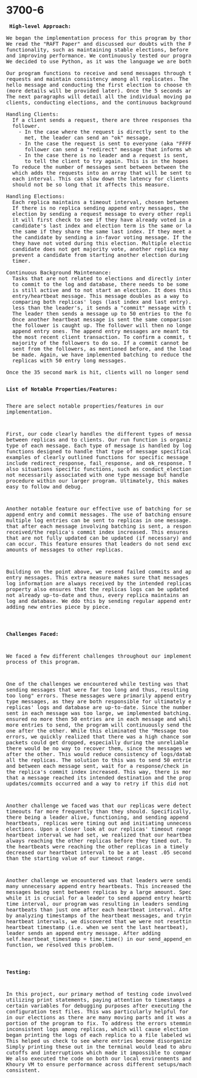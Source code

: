 # 3700-6

<pre><b> High-level Approach: </b>

We began the implementation process for this program by thoroughly understanding the RAFT Protocol.
We read the "RAFT Paper" and discussed our doubts with the Professor and TAs. Then, we implemented basic
functionality, such as maintaining stable elections, before moving on to implementing maintaining logs,
and improving performance. We continuously tested our program during the entire implementation process. 
We decided to use Python, as it was the language we are both most familiar and comfortable with.

Our program functions to receive and send messages through the port to fulfill client get and put
requests and maintain consistency among all replicates. The program starts with all replicas sending a 
hello message and conducting the first election to choose the first leader within a 5 second timespan 
(more details will be provided later). Once the 5 seconds are up, clients start sending them requests. 
The next paragraphs will detail all the individual moving parts of the program, including handling 
clients, conducting elections, and the continuous background maintenance.

Handling Clients:
  If a client sends a request, there are three responses that can be given from a leader or a 
  follower.
    - In the case where the request is directly sent to the active leader, once a commit quorum is 
      met, the leader can send an "ok" message.
    - In the case the request is sent to everyone (aka "FFFF") and there is an active leader, a 
      follower can send a "redirect" message that informs who the current leader is.
    - In the case there is no leader and a request is sent, a "fail" message will be sent by a replica
      to tell the client to try again. This is in the hopes that a new leader will be elected to respond. 
  To reduce the number of messages sent between between the leader and replicas, we implemented batching 
  which adds the requests into an array that will be sent to all followers to update a "batch" of entries 
  each interval. This can slow down the latency for clients if messages are dropped. However, the delay 
  should not be so long that it affects this measure.

Handling Elections:
  Each replica maintains a timeout interval, chosen between 0.2 and 0.6 seconds, at random.
  If there is no replica sending append entry messages, the replica that times out first will start an
  election by sending a request message to every other replica. If a replica receives a request message
  it will first check to see if they have already voted in a given term. Then they check if the 
  candidate's last index and election term is the same or larger than its own and if the last entry is 
  the same if they share the same last index. If they meet all requirements, the follower will vote for 
  the candidate by sending a in-favor voting message. If the follower does not vote for the candidate, 
  they have not voted during this election. Multiple elections can happen at the same time. So, if the 
  candidate does not get majority vote, another replica may be chosen via the same requirements. To 
  prevent a candidate from starting another election during the same term, they reset their timeout 
  timer. 

Continuous Background Maintenance:
  Tasks that are not related to elections and directly interacting with clients. While there are no new entries
  to commit to the log and database, there needs to be some way for the leader to tell the followers it
  is still active and to not start an election. It does this in the form of an empty append 
  entry/heartbeat message. This message doubles as a way to keep follower's logs updated by continuously 
  comparing both replicas' logs (last index and last entry). If the follower's values are not equal or 
  less than the leader's, it sends a "commit" message with the quorum field being false to the leader. 
  The leader then sends a message up to 50 entries to the follower to update their logs and database. 
  Once another heartbeat message is sent the same comparison is made and the cycle will continue until 
  the follower is caught up. The follower will then no longer respond to heartbeat messages and only to 
  append entry ones. The append entry messages are meant to add new entries to keep everyone updated with 
  the most recent client transaction. To confirm a commit, there needs to be a quorum made up of a 
  majority of the followers to do so. If a commit cannot be agreed upon, more commit messages will be 
  sent from the followers, as mentioned before, and the leader will attempt again until a commit could 
  be made. Again, we have implemented batching to reduce the number of messages being sent between 
  replicas with 50 entry long messages. 
  
Once the 35 second mark is hit, clients will no longer send requests and the program comes to an end.   

</pre><pre><b>List of Notable Properties/Features:</b>

There are select notable properties/features in our implementation.

  First, our code clearly handles the different types of messages sent between replicas and to clients. 
  Our run function is organized by the type of each message. Each type of message is handled by logical 
  functions designed to handle that  type of message specifically. Some examples of clearly outlined 
  functions for specific message types include redirect_response, fail_response, and ok_response. There 
  are also situations specific functions, such as conduct_election, that are not necessarily associated 
  with one type message but handle a particular procedure within our larger program. Ultimately, this 
  makes our code easy to follow and debug. 

  Another notable feature our effective use of batching for sending append entry and commit messages. 
  The use of batching ensures that multiple log entries can be sent to replicas in one message. We ensure, 
  that after each message involving batching is sent, a response is received/the replica's commit index 
  increased. This ensures the replicas that are not fully updated can be updated (if necessary) and a 
  commit can occur. This feature ensures that leaders do not send excessive amounts of messages to other 
  replicas.

  Building on the point above, we resend failed commits and append entry messages. This extra measure 
  makes sure that messages containing log information are always received by the intended replicas. 
  This property also ensures that the replicas logs can be updated if they are not already up-to-date 
  and thus, every replica maintains an up-to-date log and database. We ddo this by sending regular 
  append entries and adding new entries piece by piece.

</pre><pre><b>Challenges Faced:</b>

We faced a few different challenges throughout our implementation process of this program.

  One of the challenges we encountered while testing was that we sending messages that were far too long 
  and thus, resulting in "Message too long" errors. These messages were primarily append entry and commit 
  type messages, as they are both responsible for ultimately ensuring replicas' logs and database are 
  up-to-date. Since the number of entries sent in each message was too large, we implemented batching. This 
  ensured no more then 50 entries are in each message and while there are more entries to send, the program 
  will continuously send these messages one after the other. While this eliminated the "Message too long" 
  errors, we quickly realized that there was a high chance some of these packets could get dropped, 
  especially during the unreliable tests, and there would be no way to recover them, since the messages 
  were sent one after the other. This would reduce consistency of logs/database among all the replicas. 
  The solution to this was to send 50 entries at a time, and between each message sent, wait for a 
  response/check in on whether the replica's commit index increased. This way, there is more assurance that 
  a message reached its intended destination and the proper updates/commits occurred and a way to retry if 
  this did not occur.
  
  Another challenge we faced was that our replicas were detecting timeouts far more frequently than they 
  should. Specifically, despite there being a leader alive, functioning, and sending append entry heartbeats, 
  replicas were timing out and initiating unnecessary elections. Upon a closer look at our replicas' timeout 
  range and the heartbeat interval we had set, we realized that our heartbeats were not always reaching the 
  other replicas before they timed out. To ensure that the heartbeats were reaching the other replicas in a 
  timely fashion, we decreased our heartbeat interval to be a at least .05 seconds smaller than the starting 
  value of our timeout range. 

  Another challenge we encountered was that leaders were sending too many unnecessary append entry heartbeats. 
  This increased the number of messages being sent between replicas by a large amount. Specifically, while it 
  is crucial for a leader to send append entry heartbeats at some time interval, our program was resulting in 
  leaders sending more heartbeats than just one after each heartbeat interval. After debugging by analyzing 
  timestamps of the heartbeat messages, and trying different heartbeat intervals, we discovered that we were 
  not resetting the heartbeat timestamp (i.e. when we sent the last heartbeat), when a leader sends an append 
  entry message. After adding self.heartbeat_timestamp = time.time() in our send_append_entry function, we 
  resolved this problem.

</pre><pre><b>Testing:</b>

In this project, our primary method of testing code involved utilizing print statements, paying 
attention to timestamps and states of certain variables for debugging purposes after executing the 
provided configuration test files. This was particularly helpful for finding bugs in our elections 
as there are many moving parts and it was a challenging portion of the program to fix. To address 
the errors stemming from inconsistent logs among replicas, which will cause election issues, we began 
printing the logs of each replica to a file labeled with its ID. This helped us check to see where 
entries become disorganized or lost. Simply printing these out in the terminal would lead to abrupt 
line cutoffs and interruptions which made it impossible to compare the logs. We also executed the code 
on both our local environments and on the Khoury VM to ensure performance across different 
setups/machines remain consistent.
</pre>
